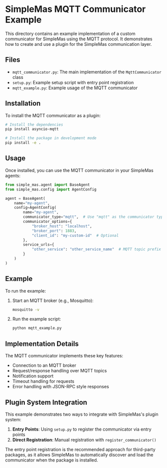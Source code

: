 # SimpleMas MQTT Communicator Example

This directory contains an example implementation of a custom communicator for SimpleMas using the MQTT protocol. It demonstrates how to create and use a plugin for the SimpleMas communication layer.

## Files

- `mqtt_communicator.py`: The main implementation of the `MqttCommunicator` class
- `setup.py`: Example setup script with entry point registration
- `mqtt_example.py`: Example usage of the MQTT communicator

## Installation

To install the MQTT communicator as a plugin:

```bash
# Install the dependencies
pip install asyncio-mqtt

# Install the package in development mode
pip install -e .
```

## Usage

Once installed, you can use the MQTT communicator in your SimpleMas agents:

```python
from simple_mas.agent import BaseAgent
from simple_mas.config import AgentConfig

agent = BaseAgent(
    name="my-agent",
    config=AgentConfig(
        name="my-agent",
        communicator_type="mqtt",  # Use "mqtt" as the communicator type
        communicator_options={
            "broker_host": "localhost",
            "broker_port": 1883,
            "client_id": "my-custom-id"  # Optional
        },
        service_urls={
            "other_service": "other_service_name"  # MQTT topic prefix
        }
    )
)
```

## Example

To run the example:

1. Start an MQTT broker (e.g., Mosquitto):
   ```bash
   mosquitto -v
   ```

2. Run the example script:
   ```bash
   python mqtt_example.py
   ```

## Implementation Details

The MQTT communicator implements these key features:

- Connection to an MQTT broker
- Request/response handling over MQTT topics
- Notification support
- Timeout handling for requests
- Error handling with JSON-RPC style responses

## Plugin System Integration

This example demonstrates two ways to integrate with SimpleMas's plugin system:

1. **Entry Points**: Using `setup.py` to register the communicator via entry points
2. **Direct Registration**: Manual registration with `register_communicator()`

The entry point registration is the recommended approach for third-party packages, as it allows SimpleMas to automatically discover and load the communicator when the package is installed.
